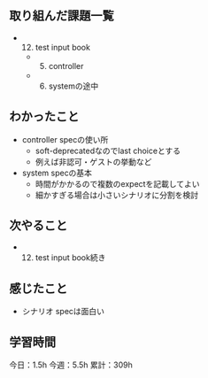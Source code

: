 ## 取り組んだ課題一覧

- 12. test input book
  - 5. controller
  - 6. systemの途中

## わかったこと

- controller specの使い所
  - soft-deprecatedなのでlast choiceとする
  - 例えば非認可・ゲストの挙動など
- system specの基本
  - 時間がかかるので複数のexpectを記載してよい
  - 細かすぎる場合は小さいシナリオに分割を検討

## 次やること

- 12. test input book続き

## 感じたこと

- シナリオ specは面白い

## 学習時間

今日：1.5h
今週：5.5h
累計：309h
